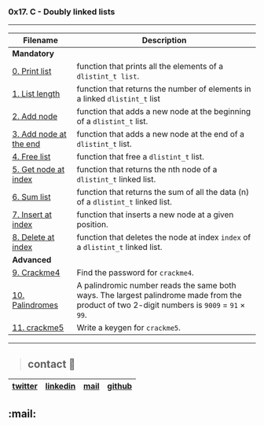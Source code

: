 ### 0x17. C - Doubly linked lists
---
|  **Filename** | **Description**  |
|---|---|
|   **Mandatory**    |
| [0. Print list](./0-print_dlistint.c)   | function that prints all the elements of a `dlistint_t list`.  |
| [1. List length](./1-dlistint_len.c)  | function that returns the number of elements in a linked `dlistint_t` list  |
| [2. Add node](./2-add_dnodeint.c)  | function that adds a new node at the beginning of a `dlistint_t` list.  |
| [3. Add node at the end](./3-add_dnodeint_end.)  | function that adds a new node at the end of a `dlistint_t` list.  |
| [4. Free list](./4-free_dlistint.c)  | function that free a `dlistint_t` list.  |
| [5. Get node at index](./5-get_dnodeint.c)  | function that returns the nth node of a `dlistint_t` linked list.  |
| [6. Sum list](./6-sum_dlistint.c)   | function that returns the sum of all the data (n) of a `dlistint_t` linked list.  |
| [7. Insert at index](./7-insert_dnodeint.c)  | function that inserts a new node at a given position.  |
| [8. Delete at index](./8-delete_dnodeint.c)  | function that deletes the node at index `index` of a `dlistint_t` linked list.  |
|    **Advanced**   |
| [9. Crackme4](./100-password)   | Find the password for `crackme4`.  |
| [10. Palindromes](./102-result)  | A palindromic number reads the same both ways. The largest palindrome made from the product of two 2-digit numbers is `9009` = `91` × `99`.  |
| [11. crackme5](./103-keygen.c)  | Write a keygen for `crackme5`.  |

---
> ## contact 💬

| [twitter](https://twitter.com/RICARDO1470)  | [linkedin](https://www.linkedin.com/in/ricardo-alfonso-camayo/)  | [mail](1466@holbertonschool.com)  | [github](https://github.com/ricardo1470/README/blob/master/README.md)  |
|---|---|---|---|
:mail:
--- 
